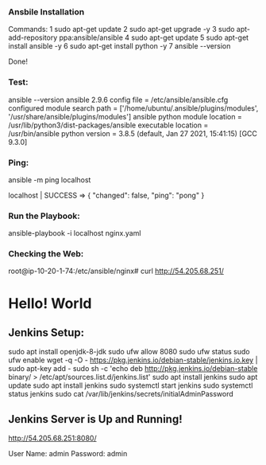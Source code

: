 ### Ansbile Installation
Commands:
    1  sudo apt-get update
    2  sudo apt-get upgrade -y
    3  sudo apt-add-repository ppa:ansible/ansible
    4  sudo apt-get update
    5  sudo apt-get install ansible -y
    6  sudo apt-get install python -y
    7  ansible --version

Done!

### Test:

ansible --version
ansible 2.9.6
  config file = /etc/ansible/ansible.cfg
  configured module search path = ['/home/ubuntu/.ansible/plugins/modules', '/usr/share/ansible/plugins/modules']
  ansible python module location = /usr/lib/python3/dist-packages/ansible
  executable location = /usr/bin/ansible
  python version = 3.8.5 (default, Jan 27 2021, 15:41:15) [GCC 9.3.0]

### Ping:

ansible -m ping localhost

localhost | SUCCESS => {
    "changed": false,
    "ping": "pong"
}


### Run the Playbook:

ansible-playbook -i localhost nginx.yaml


### Checking the Web:

root@ip-10-20-1-74:/etc/ansible/nginx# curl http://54.205.68.251/
<h1>Hello! World</h1>



## Jenkins Setup:

sudo apt install openjdk-8-jdk
sudo ufw allow 8080
sudo ufw status
sudo ufw enable
wget -q -O - https://pkg.jenkins.io/debian-stable/jenkins.io.key | sudo apt-key add -
sudo sh -c 'echo deb http://pkg.jenkins.io/debian-stable binary/ > /etc/apt/sources.list.d/jenkins.list'
sudo apt install jenkins
sudo apt update
sudo apt install jenkins
sudo systemctl start jenkins
sudo systemctl status jenkins
sudo cat /var/lib/jenkins/secrets/initialAdminPassword


## Jenkins Server is Up and Running!

http://54.205.68.251:8080/

User Name: admin
Password: admin

